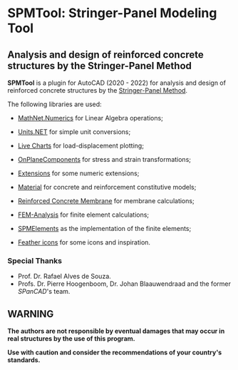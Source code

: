 # SPMTool: Stringer-Panel Modeling Tool

## **Analysis and design of reinforced concrete structures by the Stringer-Panel Method**

**SPMTool** is a plugin for AutoCAD (2020 - 2022) for analysis and design of reinforced concrete structures by the [Stringer-Panel Method](http://resolver.tudelft.nl/uuid:9ebcace7-f3d7-4ee0-93ff-cd157f4e5774).

The following libraries are used:

- [MathNet.Numerics](https://github.com/mathnet/mathnet-numerics) for Linear Algebra operations;

- [Units.NET](https://github.com/angularsen/UnitsNet) for simple unit conversions;

- [Live Charts](https://github.com/Live-Charts/Live-Charts) for load-displacement plotting;

- [OnPlaneComponents](https://github.com/andrefmello91/On-Plane-Components) for stress and strain transformations;

- [Extensions](https://github.com/andrefmello91/Extensions) for some numeric extensions;

- [Material](https://github.com/andrefmello91/Material) for concrete and reinforcement constitutive models;

- [Reinforced Concrete Membrane](https://github.com/andrefmello91/Reinforced-Concrete-Membrane) for membrane calculations;

- [FEM-Analysis](https://github.com/andrefmello91/FEM-Analysis) for finite element calculations;

- [SPMElements](https://github.com/andrefmello91/SPMElements) as the implementation of the finite elements;

- [Feather icons](https://feathericons.com/) for some icons and inspiration.

### **Special Thanks**
* Prof. Dr. Rafael Alves de Souza.
* Profs. Dr. Pierre Hoogenboom, Dr. Johan Blaauwendraad and the former *SPanCAD*'s team.

## **WARNING**

**The authors are not responsible by eventual damages that may occur in real structures by the use of this program.**

**Use with caution and consider the recommendations of your country's standards.**